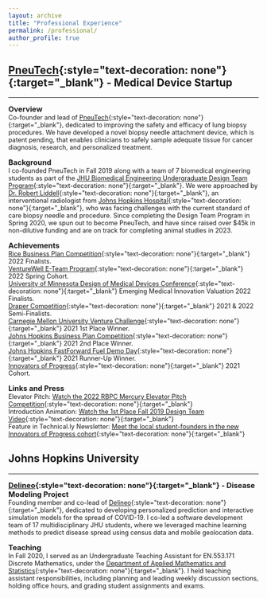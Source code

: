 ```yaml
---
layout: archive
title: "Professional Experience"
permalink: /professional/
author_profile: true
---
```


## [PneuTech](http://www.pneutechmed.com/){:style="text-decoration: none"}{:target="_blank"} - Medical Device Startup 
---
<span style="font-size:1.05em;">**Overview**</span>  
<span style="font-size:0.9em;">
Co-founder and lead of [PneuTech](http://www.pneutechmed.com/){:style="text-decoration: none"}{:target="_blank"}, dedicated to improving the safety and efficacy of lung biopsy procedures. We have developed a novel biopsy needle attachment device, which is patent pending, that enables clinicians to safely sample adequate tissue for cancer diagnosis, research, and personalized treatment.

<span style="font-size:1.05em;">**Background**</span>  
<span style="font-size:0.9em;">
I co-founded PneuTech in Fall 2019 along with a team of 7 biomedical engineering students as part of the [JHU Biomedical Engineering Undergraduate Design Team Program](https://www.bme.jhu.edu/academics/bme-design/undergraduate-design-team/){:style="text-decoration: none"}{:target="_blank"}. We were approached by [Dr. Robert Liddell](https://www.hopkinsmedicine.org/profiles/details/robert-liddell){:style="text-decoration: none"}{:target="_blank"}, an interventional radiologist from [Johns Hopkins Hospital](https://www.hopkinsmedicine.org/the_johns_hopkins_hospital/){:style="text-decoration: none"}{:target="_blank"}, who was facing challenges with the current standard of care biopsy needle and procedure. Since completing the Design Team Program in Spring 2020, we spun out to become PneuTech, and have since raised over $45k in non-dilutive funding and are on track for completing animal studies in 2023.

<span style="font-size:1.05em;">**Achievements**</span>  
<span style="font-size:0.9em;">
[Rice Business Plan Competition](https://rbpc.rice.edu/){:style="text-decoration: none"}{:target="_blank"} 2022 Finalists.  
[VentureWell E-Team Program](https://venturewell.org/){:style="text-decoration: none"}{:target="_blank"} 2022 Spring Cohort.  
[University of Minnesota Design of Medical Devices Conference](https://dmd.umn.edu/){:style="text-decoration: none"}{:target="_blank"} Emerging Medical Innovation Valuation 2022 Finalists.  
[Draper Competition](https://www.smith.edu/academics/conway-center/entrepreneurship/draper-competition){:style="text-decoration: none"}{:target="_blank"} 2021 & 2022 Semi-Finalists.  
[Carnegie Mellon University Venture Challenge](https://www.cmuvc.com/){:style="text-decoration: none"}{:target="_blank"} 2021 1st Place Winner.  
[Johns Hopkins Business Plan Competition](https://hopstart.jhu.edu/){:style="text-decoration: none"}{:target="_blank"} 2021 2nd Place Winner.  
[Johns Hopkins FastForward Fuel Demo Day](https://ventures.jhu.edu/programs-services/fastforward-u/){:style="text-decoration: none"}{:target="_blank"} 2021 Runner-Up Winner.  
[Innovators of Progress](https://innovatorsofprogress.org/){:style="text-decoration: none"}{:target="_blank"} 2021 Cohort.  

<span style="font-size:1.05em;">**Links and Press**</span>  
<span style="font-size:0.9em;">
Elevator Pitch: [Watch the 2022 RBPC Mercury Elevator Pitch Competition](https://www.youtube.com/watch?v=F1WtfAWSkyQ&list=PLci14wOQWQgc8iP-cq7g6lKtA1gEYqD18&index=32){:style="text-decoration: none"}{:target="_blank"}  
Introduction Animation: [Watch the 1st Place Fall 2019 Design Team Video](https://youtu.be/uJuxu9JJKd0){:style="text-decoration: none"}{:target="_blank"}  
Feature in Technical.ly Newsletter: [Meet the local student-founders in the new Innovators of Progress cohort](https://technical.ly/startups/innovators-of-progress-cohort/){:style="text-decoration: none"}{:target="_blank"}  

  
## Johns Hopkins University 
---

<span style="font-size:1.05em;">**[Delineo](https://covidweb.isi.jhu.edu/about){:style="text-decoration: none"}{:target="_blank"} - Disease Modeling Project**</span>  
<span style="font-size:0.9em;">
Founding member and co-lead of [Delineo](https://covidweb.isi.jhu.edu/about){:style="text-decoration: none"}{:target="_blank"}, dedicated to developing personalized prediction and interactive simulation models for the spread of COVID-19. I co-led a software development team of 17 multidisciplinary JHU students, where we leveraged machine learning methods to predict disease spread using census data and mobile geolocation data. 
  
<span style="font-size:1.05em;">**Teaching**</span>  
<span style="font-size:0.9em;">
In Fall 2020, I served as an Undergraduate Teaching Assistant for EN.553.171 Discrete Mathematics, under the [Department of Applied Mathematics and Statistics](https://engineering.jhu.edu/ams/){:style="text-decoration: none"}{:target="_blank"}. I held teaching assistant responsibilities, including planning and leading weekly discussion sections, holding office hours, and grading student assignments and exams.
